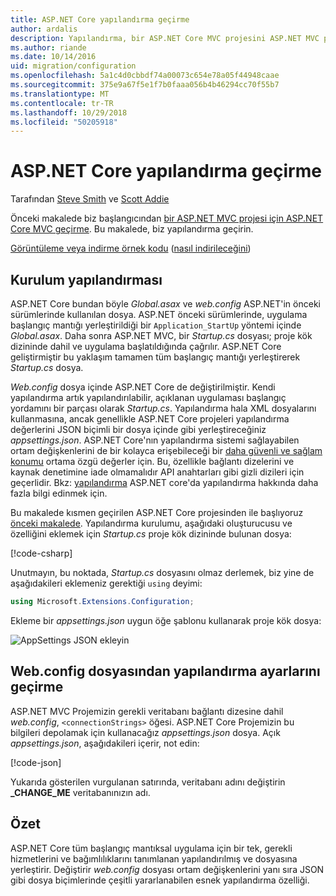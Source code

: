 ```yaml
---
title: ASP.NET Core yapılandırma geçirme
author: ardalis
description: Yapılandırma, bir ASP.NET Core MVC projesini ASP.NET MVC projesinde geçirmeyi öğrenin.
ms.author: riande
ms.date: 10/14/2016
uid: migration/configuration
ms.openlocfilehash: 5a1c4d0cbbdf74a00073c654e78a05f44948caae
ms.sourcegitcommit: 375e9a67f5e1f7b0faaa056b4b46294cc70f55b7
ms.translationtype: MT
ms.contentlocale: tr-TR
ms.lasthandoff: 10/29/2018
ms.locfileid: "50205918"
---
```

# <a name="migrate-configuration-to-aspnet-core"></a>ASP.NET Core yapılandırma geçirme

Tarafından [Steve Smith](https://ardalis.com/) ve [Scott Addie](https://scottaddie.com)

Önceki makalede biz başlangıcından [bir ASP.NET MVC projesi için ASP.NET Core MVC geçirme](xref:migration/mvc). Bu makalede, biz yapılandırma geçirin.

[Görüntüleme veya indirme örnek kodu](https://github.com/aspnet/Docs/tree/master/aspnetcore/migration/configuration/samples) ([nasıl indirileceğini](xref:index#how-to-download-a-sample))

## <a name="setup-configuration"></a>Kurulum yapılandırması

ASP.NET Core bundan böyle *Global.asax* ve *web.config* ASP.NET'in önceki sürümlerinde kullanılan dosya. ASP.NET önceki sürümlerinde, uygulama başlangıç mantığı yerleştirildiği bir `Application_StartUp` yöntemi içinde *Global.asax*. Daha sonra ASP.NET MVC, bir *Startup.cs* dosyası; proje kök dizininde dahil ve uygulama başlatıldığında çağrılır. ASP.NET Core geliştirmiştir bu yaklaşım tamamen tüm başlangıç mantığı yerleştirerek *Startup.cs* dosya.

*Web.config* dosya içinde ASP.NET Core de değiştirilmiştir. Kendi yapılandırma artık yapılandırılabilir, açıklanan uygulaması başlangıç yordamını bir parçası olarak *Startup.cs*. Yapılandırma hala XML dosyalarını kullanmasına, ancak genellikle ASP.NET Core projeleri yapılandırma değerlerini JSON biçimli bir dosya içinde gibi yerleştireceğiniz *appsettings.json*. ASP.NET Core'nın yapılandırma sistemi sağlayabilen ortam değişkenlerini de bir kolayca erişebileceği bir [daha güvenli ve sağlam konumu](xref:security/app-secrets) ortama özgü değerler için. Bu, özellikle bağlantı dizelerini ve kaynak denetimine iade olmamalıdır API anahtarları gibi gizli dizileri için geçerlidir. Bkz: [yapılandırma](xref:fundamentals/configuration/index) ASP.NET core'da yapılandırma hakkında daha fazla bilgi edinmek için.

Bu makalede kısmen geçirilen ASP.NET Core projesinden ile başlıyoruz [önceki makalede](xref:migration/mvc). Yapılandırma kurulumu, aşağıdaki oluşturucusu ve özelliğini eklemek için *Startup.cs* proje kök dizininde bulunan dosya:

[!code-csharp[](configuration/samples/WebApp1/src/WebApp1/Startup.cs?range=11-16)]

Unutmayın, bu noktada, *Startup.cs* dosyasını olmaz derlemek, biz yine de aşağıdakileri eklemeniz gerektiği `using` deyimi:

```csharp
using Microsoft.Extensions.Configuration;
```

Ekleme bir *appsettings.json* uygun öğe şablonu kullanarak proje kök dosya:

![AppSettings JSON ekleyin](configuration/_static/add-appsettings-json.png)

## <a name="migrate-configuration-settings-from-webconfig"></a>Web.config dosyasından yapılandırma ayarlarını geçirme

ASP.NET MVC Projemizin gerekli veritabanı bağlantı dizesine dahil *web.config*, `<connectionStrings>` öğesi. ASP.NET Core Projemizin bu bilgileri depolamak için kullanacağız *appsettings.json* dosya. Açık *appsettings.json*, aşağıdakileri içerir, not edin:

[!code-json[](../migration/configuration/samples/WebApp1/src/WebApp1/appsettings.json?highlight=4)]

Yukarıda gösterilen vurgulanan satırında, veritabanı adını değiştirin **_CHANGE_ME** veritabanınızın adı.

## <a name="summary"></a>Özet

ASP.NET Core tüm başlangıç mantıksal uygulama için bir tek, gerekli hizmetlerini ve bağımlılıklarını tanımlanan yapılandırılmış ve dosyasına yerleştirir. Değiştirir *web.config* dosyası ortam değişkenlerini yanı sıra JSON gibi dosya biçimlerinde çeşitli yararlanabilen esnek yapılandırma özelliği.
